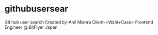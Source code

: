 # githubusersear
Git hub user search
Created by-Anil Mishra
Client-<Wahl+Case> Frontend Engineer @ BitFlyer Japan

